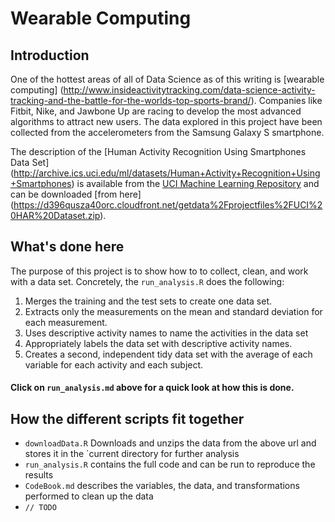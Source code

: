 Wearable Computing 
========================================================

## Introduction
One of the hottest areas of all of Data Science as of this writing is [wearable computing] (http://www.insideactivitytracking.com/data-science-activity-tracking-and-the-battle-for-the-worlds-top-sports-brand/). Companies like Fitbit, Nike, and Jawbone Up are racing to develop the most advanced algorithms to attract new users. The data explored in this project have been collected from the accelerometers from the Samsung Galaxy S smartphone.

The description of the [Human Activity Recognition Using Smartphones Data Set] (http://archive.ics.uci.edu/ml/datasets/Human+Activity+Recognition+Using+Smartphones) is available from the [UCI Machine Learning Repository](http://archive.ics.uci.edu/ml/datasets.html) and can be downloaded [from here] (https://d396qusza40orc.cloudfront.net/getdata%2Fprojectfiles%2FUCI%20HAR%20Dataset.zip).

## What's done here
The purpose of this project is to show how to to collect, clean, and  work with a data set. Concretely, the `run_analysis.R` does the following:

1. Merges the training and the test sets to create one data set.
2. Extracts only the measurements on the mean and standard deviation for each measurement. 
3. Uses descriptive activity names to name the activities in the data set
4. Appropriately labels the data set with descriptive activity names. 
5. Creates a second, independent tidy data set with the average of each variable for each activity and each subject. 

#### Click on `run_analysis.md` above for a quick look at how this is done.

## How the different scripts fit together

- `downloadData.R` Downloads and unzips the data from the above url and stores it in the `current directory for further analysis
- `run_analysis.R` contains the full code and can be run to reproduce the results
- `CodeBook.md` describes the variables, the data, and transformations performed to clean up the data
- `// TODO`

